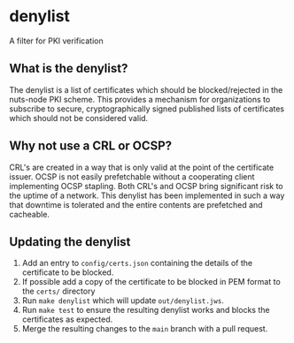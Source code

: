 # denylist
A filter for PKI verification

## What is the denylist?

The denylist is a list of certificates which should be blocked/rejected in the nuts-node PKI scheme. This provides a mechanism for organizations to subscribe to secure, cryptographically signed published lists of certificates which should not be considered valid.

## Why not use a CRL or OCSP?

CRL's are created in a way that is only valid at the point of the certificate issuer. OCSP is not easily prefetchable without a cooperating client implementing OCSP stapling. Both CRL's and OCSP bring significant risk to the uptime of a network. This denylist has been implemented in such a way that downtime is tolerated and the entire contents are prefetched and cacheable.

## Updating the denylist

1. Add an entry to `config/certs.json` containing the details of the certificate to be blocked.
2. If possible add a copy of the certificate to be blocked in PEM format to the `certs/` directory
3. Run `make denylist` which will update `out/denylist.jws`.
4. Run `make test` to ensure the resulting denylist works and blocks the certificates as expected.
5. Merge the resulting changes to the `main` branch with a pull request.
